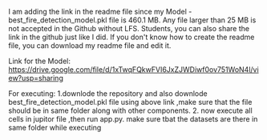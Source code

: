 I am adding the link in the readme file since my Model - best_fire_detection_model.pkl file is 460.1 MB. Any file larger than 25 MB is not accepted in the Github without LFS. Students, you can also share the link in the github just like I did. If you don't know how to create the readme file, you can download my readme file and edit it.

Link for the Model: https://drive.google.com/file/d/1xTwqFQkwFVI6JxZJWDiwf0ov751WoN4l/view?usp=sharing

For executing:
1.downlode the repository and also downlode best_fire_detection_model.pkl file using above link ,make sure that the file should be in same folder along with other components.
2. now execute all cells in jupitor file ,then run app.py. make sure tbat the datasets are there in same folder while executing

